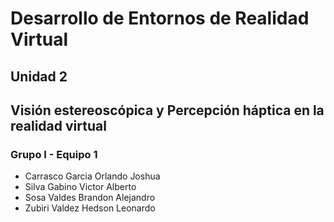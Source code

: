 # Desarrollo de Entornos de Realidad Virtual
## Unidad 2
## Visión estereoscópica y Percepción háptica en la realidad virtual
 
### Grupo I - Equipo 1
* Carrasco Garcia Orlando Joshua
* Silva Gabino Victor Alberto
* Sosa Valdes Brandon Alejandro
* Zubiri Valdez Hedson Leonardo
